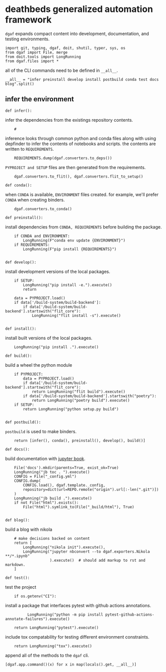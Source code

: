 # deathbeds generalized automation framework

`dgaf` expands compact content into development, documentation, and testing environments.

    import git, typing, dgaf, doit, shutil, typer, sys, os
    from dgaf import File, merge
    from doit.tools import LongRunning
    from dgaf.files import *

all of the CLI commands need to be defined in `__all__`.

    __all__ = "infer preinstall develop install postbuild conda test docs blog".split()

## infer the environment

    def infer():

infer the dependencies from the existings repository contents. 

        #

inference looks through common python and conda files along with using depfinder to infer the contents of notebooks and scripts. the contents are written to `REQUIREMENTS`.

        REQUIREMENTS.dump(dgaf.converters.to_deps())

`PYPROJECT and SETUP` files are then generated from the requirements.

        dgaf.converters.to_flit(), dgaf.converters.flit_to_setup()

    def conda():

when `CONDA` is available, `ENVIRONMENT` files created. for example, we'll prefer `CONDA` when creating binders.

        dgaf.converters.to_conda()

    def preinstall():

install dependencies from `CONDA, REQUIREMENTS` before building the package.

        if CONDA and ENVIRONMENT:
            LongRunning(F"conda env update {ENVIRONMENT}")
        if REQUIREMENTS:
            LongRunning(F"pip install {REQUIREMENTS}")

        
    def develop():

install development versions of the local packages.

        if SETUP:
            LongRunning("pip install -e.").execute()
            return

        data = PYPROJECT.load()
        if data['/build-system/build-backend']:
            if data['/build-system/build-backend'].startswith("flit_core"):
                LongRunning("flit install -s").execute()
        

    def install():

install built versions of the local packages.

        LongRunning("pip install .").execute()

    def build():

build a wheel the python module

        if PYPROJECT:
            data = PYPROJECT.load()
            if data['/build-system/build-backend'].startswith("flit_core"):
                return LongRunning("flit build").execute()
            if data['/build-system/build-backend'].startswith("poetry"):
                return LongRunning("poetry build").execute()
        if SETUP:
            return LongRunning("python setup.py build")


    def postbuild():

`postbuild` is used to make binders.

        return [infer(), conda(), preinstall(), develop(), build()]

    def docs():

build documentation with [jupyter book].

        File('docs').mkdir(parents=True, exist_ok=True)
        LongRunning("jb toc . ").execute()
        CONFIG = File("_config.yml")
        CONFIG.dump(
            CONFIG.load(), dgaf.template._config,
            repository=dict(url=REPO.remote("origin").url[:-len(".git")])
        )
        LongRunning("jb build .").execute()
        if not File("html").exists():
            File("html").symlink_to(File("_build/html"), True)


    def blog():
        
build a blog with nikola

        # make decisions backed on content
        return [
            LongRunning("nikola init").execute(),
            LongRunning("jupyter nbconvert --to dgaf.exporters.Nikola **/*.ipynb"
                        ).execute()  # should add markup to rst and markdown.
        ]

    def test():

test the project

        if os.getenv("CI"):

install a package that interfaces pytest with github actions annotations.

              LongRunning("python -m pip install pytest-github-actions-annotate-failures").execute()

        return LongRunning("pytest").execute()
        
include tox compatability for testing different environment constraints.

        return LongRunning("tox").execute()

append all of the methods to the `dgaf` cli.

    [dgaf.app.command()(x) for x in map(locals().get, __all__)]

[`flit`]: #
[`poetry`]: #
[jupyter book]: #